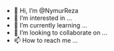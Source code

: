 - 👋 Hi, I’m @NymurReza
- 👀 I’m interested in ...
- 🌱 I’m currently learning ...
- 💞️ I’m looking to collaborate on ...
- 📫 How to reach me ...

<!---
NymurReza/NymurReza is a ✨ special ✨ repository because its `README.md` (this file) appears on your GitHub profile.
You can click the Preview link to take a look at your changes.
--->

